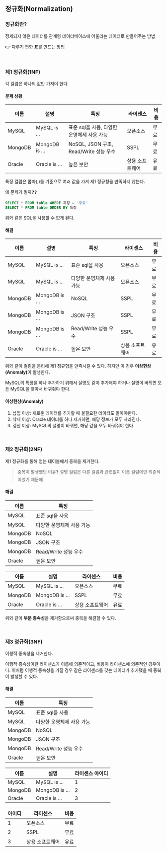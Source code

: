 ## 정규화(Normalization)

### 정규화란?

정제되지 않은 데이터를 관계형 데이터베이스에 어울리는 데이터로 만들어주는 방법

👉 다루기 편한 <strong>표</strong>를 만드는 방법

<br/>

### 제1 정규화(1NF)

각 컬럼은 하나의 값만 가져야 한다.

#### 문제 상황

|이름|설명|특징|라이센스|비용|
|---|---|---|---|---|
|MySQL|MySQL is ...|표준 sql을 사용, 다양한 운영체제 사용 가능|오픈소스|무료|
|MongoDB|MongoDB is ...|NoSQL, JSON 구조, Read/Write 성능 우수|SSPL|무료|
|Oracle|Oracle is ...|높은 보안|상용 소프트웨어|유료|

특징 컬럼은 콤마(,)를 기준으로 여러 값을 가져 제1 정규형을 만족하지 않는다.

왜 문제가 될까❓❓

```sql
SELECT * FROM table WHERE 특징 = '무료'
SELECT * FROM table ORDER BY 특징
```

위와 같은 SQL을 사용할 수 없게 된다.

#### 해결

|이름|설명|특징|라이센스|비용|
|---|---|---|---|---|
|MySQL|MySQL is ...|표준 sql을 사용|오픈소스|무료|
|MySQL|MySQL is ...|다양한 운영체제 사용 가능|오픈소스|무료|
|MongoDB|MongoDB is ...|NoSQL|SSPL|무료|
|MongoDB|MongoDB is ...|JSON 구조|SSPL|무료|
|MongoDB|MongoDB is ...|Read/Write 성능 우수|SSPL|무료|
|Oracle|Oracle is ...|높은 보안|상용 소프트웨어|유료|

위와 같이 컬럼을 분리해 제1 정규형을 만족시킬 수 있다. 하지만 이 경우 <strong>이상현상(Anomaly)</strong>이 발생한다.

MySQL의 특징을 하나 추가하기 위해서 설명도 같이 추가해야 하거나 설명이 바뀌면 모든 MySQL을 찾아서 바꿔줘야 한다.

#### 이상현상(Anomaly)

1. 삽입 이상: 새로운 데이터를 추가할 때 불필요한 데이터도 알아야한다. 
2. 삭제 이상: Oracle 데이터를 하나 제거하면, 해당 정보가 모두 사라진다.
3. 갱신 이상: MySQL의 설명이 바뀌면, 해당 값을 모두 바꿔줘야 한다.

<br/>

### 제2 정규화(2NF)

제1 정규화를 통해 얻는 테이블에서 중복을 제거한다.

> 중복이 발생했던 이유❓ 설명 컬럼은 다른 컬럼과 관련없이 이름 컬럼에만 의존적이었기 때문에

#### 해결

|이름|특징|
|---|---|
|MySQL|표준 sql을 사용|
|MySQL|다양한 운영체제 사용 가능|
|MongoDB|NoSQL|
|MongoDB|JSON 구조|
|MongoDB|Read/Write 성능 우수|
|Oracle|높은 보안|

|이름|설명|라이센스|비용|
|---|---|---|---|
|MySQL|MySQL is ...|오픈소스|무료|
|MongoDB|MongoDB is ...|SSPL|무료|
|Oracle|Oracle is ...|상용 소프트웨어|유료|

위와 같이 <strong>부분 종속성</strong>을 제거함으로써 중복을 해결할 수 있다.

<br/>

### 제3 정규화(3NF)

이행적 종속성을 제거한다. 

이행적 종속성이란 라이센스가 이름에 의존적이고, 비용이 라이센스에 의존적인 경우이다. 이처럼 이행적 종속성을 가질 경우 같은 라이센스를 갖는 데이터가 추가됐을 때 중복이 발생할 수 있다.

#### 해결

|이름|특징|
|---|---|
|MySQL|표준 sql을 사용|
|MySQL|다양한 운영체제 사용 가능|
|MongoDB|NoSQL|
|MongoDB|JSON 구조|
|MongoDB|Read/Write 성능 우수|
|Oracle|높은 보안|

|이름|설명|라이센스 아이디|
|---|---|---|
|MySQL|MySQL is ...|1|
|MongoDB|MongoDB is ...|2|
|Oracle|Oracle is ...|3|

|아이디|라이센스|비용|
|---|---|---|
|1|오픈소스|무료|
|2|SSPL|무료|
|3|상용 소프트웨어|유료|